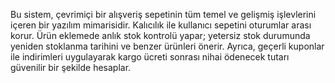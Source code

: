 Bu sistem, çevrimiçi bir alışveriş sepetinin tüm temel ve gelişmiş işlevlerini içeren bir yazılım mimarisidir. Kalıcılık ile kullanıcı sepetini oturumlar arası korur. Ürün eklemede anlık stok kontrolü yapar; yetersiz stok durumunda yeniden stoklanma tarihini ve benzer ürünleri önerir. Ayrıca, geçerli kuponlar ile indirimleri uygulayarak kargo ücreti sonrası nihai ödenecek tutarı güvenilir bir şekilde hesaplar.
